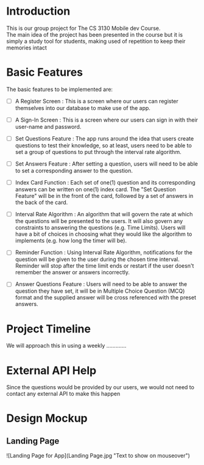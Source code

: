 # Introduction
This is our group project for The CS 3130 Mobile dev Course.  
The main idea of the project has been presented in the course but it is simply a study tool for students, making used of repetition to keep their memories intact

# Basic Features
The basic features to be implemented are:  
- [ ] A Register Screen : This is a screen where our users can register themselves into our database to make use of the app.
- [ ] A Sign-In Screen : This is a screen where our users can sign in with their user-name and password.
- [ ] Set Questions Feature : The app runs around the idea that users create questions to test their knowledge, so at least, users need to be able to set a group of questions to put through the interval rate algorithm.
- [ ] Set Answers Feature : After setting a question, users will need to be able to set a corresponding answer to the question.
- [ ] Index Card Function : Each set of one(1) question and its corresponding answers can be written on one(1) index card. The "Set Question Feature" will be in the front of the card, followed by a set of answers in the back of the card.
- [ ] Interval Rate Algorithm : An algorithm that will govern the rate at which the questions will be presented to the users. It will also govern any constraints to answering the questions (e.g. Time Limits). Users will have a bit of choices in choosing what they would like the algorithm to implements (e.g. how long the timer will be).
- [ ] Reminder Function : Using Interval Rate Algorithm, notifications for the question will be given to the user during the chosen time interval. Reminder will stop after the time limit ends or restart if the user doesn't remember the answer or answers incorrectly.
- [ ] Answer Questions Feature : Users will need to be able to answer the question they have set, it will be in Multiple Choice Question (MCQ) format and the supplied answer will be cross referenced with the preset answers.


# Project Timeline
We will approach this in using a weekly .............

# External API Help
Since the questions would be provided by our users, we would not need to contact any external API to make this happen

# Design Mockup

## Landing Page
![Landing Page for App](Landing Page.jpg "Text to show on mouseover")